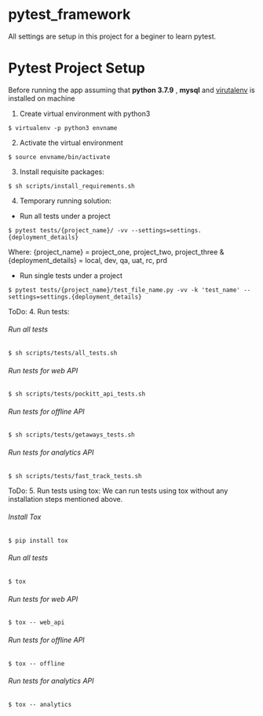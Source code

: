 # pytest_framework
All settings are setup in this project for a beginer to learn pytest.

# Pytest Project Setup

Before running the app assuming that **python 3.7.9** , **mysql** and [virutalenv](http://python-guide-pt-br.readthedocs.io/en/latest/dev/virtualenvs/) is installed on machine

1. Create virtual environment with python3
```shell
$ virtualenv -p python3 envname
```
2. Activate the virtual environment
```shell
$ source envname/bin/activate
```
3. Install requisite packages:
```shell
$ sh scripts/install_requirements.sh
```

4. Temporary running solution:
- Run all tests under a project
```shell
$ pytest tests/{project_name}/ -vv --settings=settings.{deployment_details}
```
Where:
{project_name} = project_one, project_two, project_three & 
{deployment_details} = local, dev, qa, uat, rc, prd

- Run single tests under a project
```shell
$ pytest tests/{project_name}/test_file_name.py -vv -k 'test_name' --settings=settings.{deployment_details}
```


ToDo:
4. Run tests:
###### Run all tests
```shell
$ sh scripts/tests/all_tests.sh
```
###### Run tests for web API
```shell
$ sh scripts/tests/pockitt_api_tests.sh
```
###### Run tests for offline API
```shell
$ sh scripts/tests/getaways_tests.sh
```
###### Run tests for analytics API
```shell
$ sh scripts/tests/fast_track_tests.sh
```

ToDo:
5. Run tests using tox:
We can run tests using tox without any installation steps mentioned above.

###### Install Tox
```shell
$ pip install tox
```
###### Run all tests
```shell
$ tox
```
###### Run tests for web API
```shell
$ tox -- web_api
```
###### Run tests for offline API
```shell
$ tox -- offline
```
###### Run tests for analytics API
```shell
$ tox -- analytics
```

